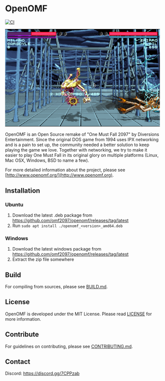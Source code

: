 OpenOMF
=======

[![CI](https://github.com/omf2097/openomf/actions/workflows/compilation.yml/badge.svg?branch=master)](https://github.com/omf2097/openomf/actions/workflows/compilation.yml)

![Flail vs Gargoyle](/doc/flail.png)

OpenOMF is an Open Source remake of "One Must Fall 2097" by Diversions
Entertainment. Since the original DOS game from 1994 uses IPX networking and
is a pain to set up, the community needed a better solution to keep playing
the game we love. Together with networking, we try to make it easier to play
One Must Fall in its original glory on multiple platforms (Linux, Mac OSX,
Windows, BSD to name a few).

For more detailed information about the project, please see
[http://www.openomf.org/](http://www.openomf.org).

Installation
------------

### Ubuntu

1. Download the latest .deb package from https://github.com/omf2097/openomf/releases/tag/latest
2. Run `sudo apt install ./openomf_<version>_amd64.deb`

### Windows

1. Download the latest windows package from https://github.com/omf2097/openomf/releases/tag/latest
2. Extract the zip file somewhere

Build
-----
For compiling from sources, please see [BUILD.md](BUILD.md).

License
-------
OpenOMF is developed under the MIT License. Please read [LICENSE](LICENSE)
for more information.

Contribute
----------
For guidelines on contributing, please see [CONTRIBUTING.md](CONTRIBUTING.md).

Contact
-------
Discord: https://discord.gg/7CPPzab
